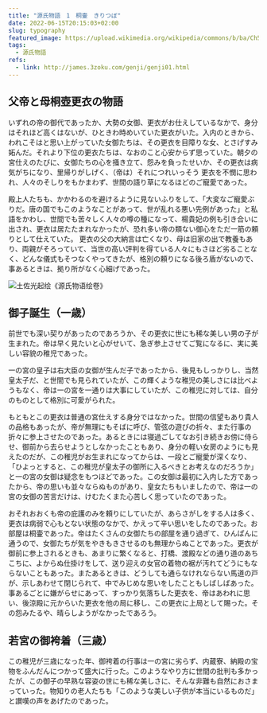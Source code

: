 ```yaml
---
title: "源氏物語　1　桐壷　きりつぼ"
date: 2022-06-15T20:15:03+02:00
slug: typography
featured_image: https://upload.wikimedia.org/wikipedia/commons/b/ba/Ch5_wakamurasaki.jpg
tags:
  - 源氏物語
refs:
  - link: http://james.3zoku.com/genji/genji01.html
---
```


## 父帝と母桐壺更衣の物語

いずれの帝の御代であったか、大勢の女御、更衣がお仕えしているなかで、身分はそれほど高くはないが、ひときわ時めいていた更衣がいた。入内のときから、われこそはと思い上がっていた女御たちは、その更衣を目障りな女、とさげすみ妬んだ。それより下位の更衣たちは、なおのこと心安からず思っていた。朝夕の宮仕えのたびに、女御たちの心を掻き立て、怨みを負ったせいか、その更衣は病気がちになり、里帰りがしげく、（帝は）それにつれいっそう 更衣を不憫に思われ、人々のそしりをもかまわず、世間の語り草になるほどのご寵愛であった。

殿上人たちも、かかわるのを避けるように見ないふりをして、「大変なご寵愛ぶりだ。唐の国でもこのようなことがあって、世が乱れる悪い先例があった」と私語をかわし、世間でも苦々しく人々の噂の種になって、楊貴妃の例も引き合いに出され、更衣は居たたまれなかったが、恐れ多い帝の類ない御心をただ一筋の頼りとして仕えていた。
更衣の父の大納言は亡くなり、母は旧家の出で教養もあり、両親がそろっていて、当世の高い評判を得ている人々にもさほど劣ることなく、どんな儀式もそつなくやってきたが、格別の頼りになる後ろ盾がないので、事あるときは、拠り所がなく心細げであった。

![土佐光起绘《源氏物语绘卷》](https://upload.wikimedia.org/wikipedia/commons/b/ba/Ch5_wakamurasaki.jpg)

## 御子誕生（一歳）

前世でも深い契りがあったのであろうか、その更衣に世にも稀な美しい男の子が生まれた。帝は早く見たいと心がせいて、急ぎ参上させてご覧になるに、実に美しい容貌の稚児であった。

一の宮の皇子は右大臣の女御が生んだ子であったから、後見もしっかりし、当然皇太子だ、と世間でも見られていたが、この輝くような稚児の美しさには比べようもなく、帝は一の宮を一通りは大事にしていたが、この稚児に対しては、自分のものとして格別に可愛がられた。

もともとこの更衣は普通の宮仕えする身分ではなかった。世間の信望もあり貴人の品格もあったが、帝が無理にもそばに呼び、管弦の遊びの折々、また行事の折々に参上させたのであった。あるときには寝過ごしてなお引き続きお傍に侍らせ、御前から去らせようとしなかったこともあり、身分の軽い女房のようにも見えたのだが、この稚児がお生まれになってからは、一段とご寵愛が深くなり、「ひよっとすると、この稚児が皇太子の御所に入るべきとお考えなのだろうか」と一の宮の女御は疑念をもつほどであった。この女御は最初に入内した方であったから、帝の思いも並々ならぬものがあり、皇女たちもいましたので、帝は一の宮の女御の苦言だけは、けむたくまた心苦しく思っていたのであった。

おそれおおくも帝の庇護のみを頼りにしていたが、あらさがしをする人は多く、更衣は病弱で心もとない状態のなかで、かえって辛い思いをしたのであった。お部屋は桐壷であった。帝はたくさんの女御たちの部屋を通り過ぎて、ひんぱんに通うので、女御たちが気をやきもきさせるのも無理からぬことであった。更衣が御前に参上されるときも、あまりに繁くなると、打橋、渡殿などの通り道のあちこちに、よからぬ仕掛けをして、送り迎えの女官の着物の裾が汚れてどうにもならないこともあった。またあるときは、どうしても通らなけれならない馬道の戸が、示しあわせて閉じられて、中でみじめな思いをしたこともしばしばあった。事あるごとに嫌がらせにあって、すっかり気落ちした更衣を、帝はあわれに思い、後涼殿に元からいた更衣を他の局に移し、この更衣に上局として賜った。その怨みたるや、晴らしようがなかったであろう。

## 若宮の御袴着（三歳）

この稚児が三歳になった年、御袴着の行事は一の宮に劣らず、内蔵寮、納殿の宝物をふんだんにつかって盛大に行った。このようなやり方に世間の批判も多かったが、この御子の早熟な容姿の世にも稀な美しさに、そんな非難も自然におさまっていった。物知りの老人たちも「このような美しい子供が本当にいるものだ」と讃嘆の声をあげたのであった。
